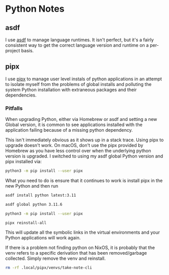 # Python Notes

## asdf

I use [asdf](https://github.com/asdf-vm/asdf) to manage language runtimes. It isn't perfect, but it's a fairly consistent way to get the correct language version and runtime on a per-project basis.

## pipx

I use [pipx](https://pypa.github.io/pipx/) to manage user level instals of python applications in an attempt to isolate myself from the problems of global installs and polluting the system Python installation with extraneous packages and their dependencies.

### Pitfalls

When upgrading Python, either via Homebrew or asdf and setting a new Global version, it is common to see applications installed with the application failing because of a missing python dependency.

This isn't immediately obvious as it shows up in a stack trace. Using pipx to upgrade doesn't work. On macOS, don't use the pipx provided by Homebrew as you have less control over when the underlying python version is upgraded. I switched to using my asdf global Python version and pipx installed via:

```bash
python3 -m pip install --user pipx
```

What you need to do is ensure that it continues to work is install pipx in the new Python and then run

```bash
asdf install python latest:3.11

asdf global python 3.11.6

python3 -m pip install --user pipx

pipx reinstall-all
```

This will update all the symbolic links in the virtual environments and your Python applications will work again.

If there is a problem not finding python on NixOS, it is probably that the venv refers to a specific derivation that has been removed/garbage collected. Simply remove the venv and reinstall.

```bash
rm -rf .local/pipx/venvs/take-note-cli
```
